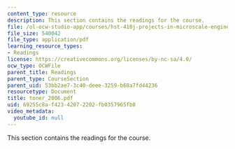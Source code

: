 ```yaml
---
content_type: resource
description: This section contains the readings for the course.
file: /ol-ocw-studio-app/courses/hst-410j-projects-in-microscale-engineering-for-the-life-sciences-spring-2007/69255c8af42342072202fb0357965fb8_toner_2006.pdf
file_size: 540042
file_type: application/pdf
learning_resource_types:
- Readings
license: https://creativecommons.org/licenses/by-nc-sa/4.0/
ocw_type: OCWFile
parent_title: Readings
parent_type: CourseSection
parent_uid: 53bb2ae7-3c40-deee-3259-b68a7fd44236
resourcetype: Document
title: toner_2006.pdf
uid: 69255c8a-f423-4207-2202-fb0357965fb8
video_metadata:
  youtube_id: null
---
```

This section contains the readings for the course.
